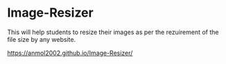 # Image-Resizer
This will help students to resize their images as per the rezuirement of the file size by any website.


 https://anmol2002.github.io/Image-Resizer/
